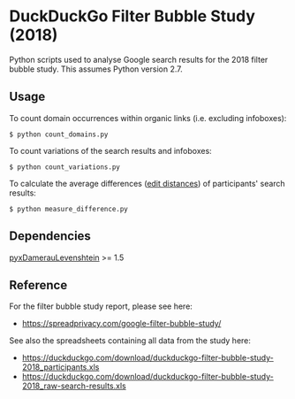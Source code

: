 # DuckDuckGo Filter Bubble Study (2018)

Python scripts used to analyse Google search results for the 2018 filter bubble study.
This assumes Python version 2.7.


## Usage

To count domain occurrences within organic links (i.e. excluding infoboxes):
```
$ python count_domains.py
```

To count variations of the search results and infoboxes:
```
$ python count_variations.py
```

To calculate the average differences ([edit distances](https://en.wikipedia.org/wiki/Damerau%E2%80%93Levenshtein_distance)) of participants' search results:
```
$ python measure_difference.py
```


## Dependencies

[pyxDamerauLevenshtein](https://pypi.org/project/pyxDamerauLevenshtein/) >= 1.5


## Reference

For the filter bubble study report, please see here:
* https://spreadprivacy.com/google-filter-bubble-study/

See also the spreadsheets containing all data from the study here:
* https://duckduckgo.com/download/duckduckgo-filter-bubble-study-2018_participants.xls
* https://duckduckgo.com/download/duckduckgo-filter-bubble-study-2018_raw-search-results.xls
